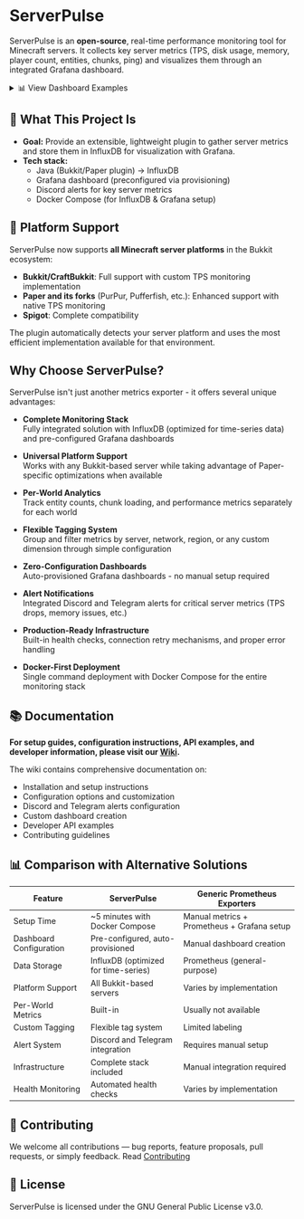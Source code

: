 # ServerPulse

ServerPulse is an **open-source**, real-time performance monitoring tool for Minecraft servers. It collects key server metrics (TPS, disk usage, memory, player count, entities, chunks, ping) and visualizes them through an integrated Grafana dashboard.

<details>
<summary>📊 View Dashboard Examples</summary>

![ServerPulse Grafana Dashboard Example1](img/dashboard.png)
*Example dashboard view 1: General Server Overview*

![ServerPulse Grafana Dashboard Example2](img/dashboard2.png)
*Example dashboard view 2: Per-World Details*

</details>

## 📖 What This Project Is

- **Goal:** Provide an extensible, lightweight plugin to gather server metrics and store them in InfluxDB for visualization with Grafana.
- **Tech stack:**
    - Java (Bukkit/Paper plugin) → InfluxDB
    - Grafana dashboard (preconfigured via provisioning)
    - Discord alerts for key server metrics
    - Docker Compose (for InfluxDB & Grafana setup)

## 🌟 Platform Support

ServerPulse now supports **all Minecraft server platforms** in the Bukkit ecosystem:

- **Bukkit/CraftBukkit**: Full support with custom TPS monitoring implementation
- **Paper and its forks** (PurPur, Pufferfish, etc.): Enhanced support with native TPS monitoring
- **Spigot**: Complete compatibility

The plugin automatically detects your server platform and uses the most efficient implementation available for that environment.

## Why Choose ServerPulse?

ServerPulse isn't just another metrics exporter - it offers several unique advantages:

- **Complete Monitoring Stack**  
  Fully integrated solution with InfluxDB (optimized for time-series data) and pre-configured Grafana dashboards

- **Universal Platform Support**  
  Works with any Bukkit-based server while taking advantage of Paper-specific optimizations when available

- **Per-World Analytics**  
  Track entity counts, chunk loading, and performance metrics separately for each world

- **Flexible Tagging System**  
  Group and filter metrics by server, network, region, or any custom dimension through simple configuration

- **Zero-Configuration Dashboards**  
  Auto-provisioned Grafana dashboards - no manual setup required

- **Alert Notifications**  
  Integrated Discord and Telegram alerts for critical server metrics (TPS drops, memory issues, etc.)

- **Production-Ready Infrastructure**  
  Built-in health checks, connection retry mechanisms, and proper error handling

- **Docker-First Deployment**  
  Single command deployment with Docker Compose for the entire monitoring stack

## 📚 Documentation

**For setup guides, configuration instructions, API examples, and developer information, please visit our [Wiki](https://github.com/renvins/serverpulse/wiki).**

The wiki contains comprehensive documentation on:
- Installation and setup instructions
- Configuration options and customization
- Discord and Telegram alerts configuration
- Custom dashboard creation
- Developer API examples
- Contributing guidelines

## 📊 Comparison with Alternative Solutions

| Feature | ServerPulse | Generic Prometheus Exporters |
|---------|------------|--------------------------|
| Setup Time | ~5 minutes with Docker Compose | Manual metrics + Prometheus + Grafana setup |
| Dashboard Configuration | Pre-configured, auto-provisioned | Manual dashboard creation |
| Data Storage | InfluxDB (optimized for time-series) | Prometheus (general-purpose) |
| Platform Support | All Bukkit-based servers | Varies by implementation |
| Per-World Metrics | Built-in | Usually not available |
| Custom Tagging | Flexible tag system | Limited labeling |
| Alert System | Discord and Telegram integration | Requires manual setup |
| Infrastructure | Complete stack included | Manual integration required |
| Health Monitoring | Automated health checks | Varies by implementation |

## 🤝 Contributing

We welcome all contributions — bug reports, feature proposals, pull requests, or simply feedback. Read [Contributing](https://github.com/renvins/serverpulse/wiki/7.-Contributing-guidelines)

## 📄 License

ServerPulse is licensed under the GNU General Public License v3.0.
